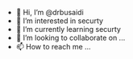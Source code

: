 - 👋 Hi, I’m @drbusaidi
- 👀 I’m interested in securty
- 🌱 I’m currently learning securty 
- 💞️ I’m looking to collaborate on ...
- 📫 How to reach me ...

<!---
drbusaidi/drbusaidi is a ✨ special ✨ repository because its `README.md` (this file) appears on your GitHub profile.
You can click the Preview link to take a look at your changes.
--->
